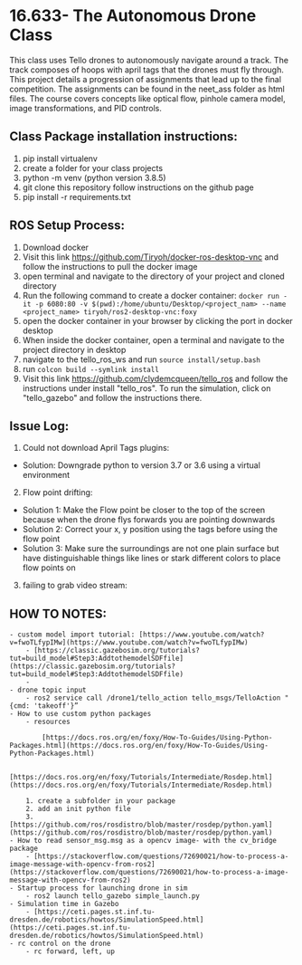 # 16.633- The Autonomous Drone Class
This class uses Tello drones to autonomously navigate around a track. The track composes of hoops with april tags that the drones must fly through. This project details a progression of assignments that lead up to the final competition. The assignments can be found in the neet_ass folder as html files. The course covers concepts like optical flow, pinhole camera model, image transformations, and PID controls. 

## Class Package installation instructions:
1. pip install virtualenv
2. create a folder for your class projects
3. python<version> -m venv <virtual-environment-name> (python version 3.8.5)
4. git clone this repository follow instructions on the github page
5. pip install -r requirements.txt

## ROS Setup Process: 
1. Download docker 
2. Visit this link https://github.com/Tiryoh/docker-ros-desktop-vnc and follow the instructions to pull the docker image
3. open terminal and navigate to the directory of your project and cloned directory
4. Run the following command to create a docker container:
`docker run -it -p 6080:80 -v $(pwd):/home/ubuntu/Desktop/<project_nam> --name <project_name> tiryoh/ros2-desktop-vnc:foxy`
5. open the docker container in your browser by clicking the port in docker desktop
6. When inside the docker container, open a terminal and navigate to the project directory in desktop
7. navigate to the tello_ros_ws and run `source install/setup.bash`
8. run `colcon build --symlink install`
9. Visit this link https://github.com/clydemcqueen/tello_ros and follow the instructions under install "tello_ros". To run the simulation, click on "tello_gazebo" and follow the instructions there. 


## Issue Log:
1. Could not download April Tags plugins:
- Solution: Downgrade python to version 3.7 or 3.6 using a virtual environment 
2. Flow point drifting:
- Solution 1: Make the Flow point be closer to the top of the screen because when the drone flys forwards you are pointing downwards
- Solution 2: Correct your x, y position using the tags before using the flow point 
- Solution 3: Make sure the surroundings are not one plain surface but have distinguishable things like lines or stark different colors to place flow points on 
3. failing to grab video stream: 

## HOW TO NOTES:
    - custom model import tutorial: [https://www.youtube.com/watch?v=fwoTLfypIMw](https://www.youtube.com/watch?v=fwoTLfypIMw)
        - [https://classic.gazebosim.org/tutorials?tut=build_model#Step3:AddtothemodelSDFfile](https://classic.gazebosim.org/tutorials?tut=build_model#Step3:AddtothemodelSDFfile)
        - 
    - drone topic input
        - ros2 service call /drone1/tello_action tello_msgs/TelloAction "{cmd: 'takeoff'}”
    - How to use custom python packages
        - resources
            
            [https://docs.ros.org/en/foxy/How-To-Guides/Using-Python-Packages.html](https://docs.ros.org/en/foxy/How-To-Guides/Using-Python-Packages.html)
            
            [https://docs.ros.org/en/foxy/Tutorials/Intermediate/Rosdep.html](https://docs.ros.org/en/foxy/Tutorials/Intermediate/Rosdep.html)
            
        1. create a subfolder in your package 
        2. add an init python file 
        3. [https://github.com/ros/rosdistro/blob/master/rosdep/python.yaml](https://github.com/ros/rosdistro/blob/master/rosdep/python.yaml)
    - How to read sensor_msg.msg as a opencv image- with the cv_bridge package
        - [https://stackoverflow.com/questions/72690021/how-to-process-a-image-message-with-opencv-from-ros2](https://stackoverflow.com/questions/72690021/how-to-process-a-image-message-with-opencv-from-ros2)
    - Startup process for launching drone in sim
        - ros2 launch tello_gazebo simple_launch.py
    - Simulation time in Gazebo
        - [https://ceti.pages.st.inf.tu-dresden.de/robotics/howtos/SimulationSpeed.html](https://ceti.pages.st.inf.tu-dresden.de/robotics/howtos/SimulationSpeed.html)
    - rc control on the drone
        - rc forward, left, up
